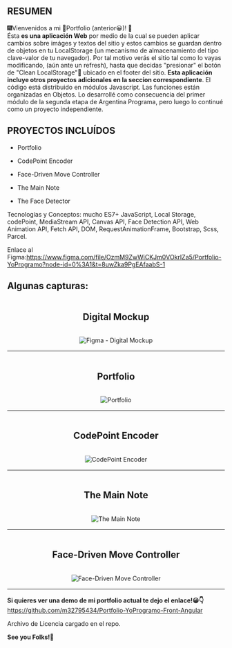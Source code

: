 ## RESUMEN

🎆Vienvenidos a mi 💼Portfolio (anterior😀)! 🎇<br>
Ésta <b>es una aplicación Web</b> por medio de la cual se pueden aplicar cambios sobre imáges y textos del sitio y estos cambios se guardan dentro de objetos en tu LocalStorage (un mecanismo de almacenamiento del tipo clave-valor de tu navegador). Por tal motivo verás el sitio tal como lo vayas modificando, (aún ante un refresh), hasta que decidas "presionar" el botón de "Clean LocalStorage"🤩 ubicado en el footer del sitio.
<b>Esta aplicación incluye otros proyectos adicionales en la seccion correspondiente</b>.
El código está distribuido en módulos Javascript. Las funciones están organizadas en Objetos.
Lo desarrollé como consecuencia del primer módulo de la segunda etapa de Argentina Programa, pero luego lo continué como un proyecto independiente.

## PROYECTOS INCLUÍDOS

- Portfolio

- CodePoint Encoder

- Face-Driven Move Controller

- The Main Note

- The Face Detector

Tecnologías y Conceptos: mucho ES7+ JavaScript, Local Storage, codePoint, MediaStream API, Canvas API, Face Detection API, Web Animation API, Fetch API, DOM, RequestAnimationFrame, Bootstrap, Scss, Parcel.

Enlace al Figma:https://www.figma.com/file/OzmM9ZwWiCKJm0VOkrIZa5/Portfolio-YoProgramo?node-id=0%3A1&t=8uwZka9PgEAfaabS-1

## Algunas capturas:

<div style="display:grid;align-items:center; justify-items:center;gap:1rem;">
<h2 style="text-align:center;">Digital Mockup</h2>
<img src="https://firebasestorage.googleapis.com/v0/b/manuel-bravard-projects.appspot.com/o/images%2Fgallery%2Fabout-projects%2Ffigma-Portfolio-project.png?alt=media&token=35fd1ec6-ca57-4c6b-b822-131b7395c25f" alt="Figma - Digital Mockup" style="max-width:600px; height:auto;">
</div>

<hr style="margin:1rem 0;">

<div style="display:grid;align-items:center; justify-items:center;gap:1rem;">
<h2 style="text-align:center;">Portfolio</h2>
<img src="https://firebasestorage.googleapis.com/v0/b/manuel-bravard-projects.appspot.com/o/images%2Fgallery%2Fabout-projects%2Fportfolio-vanilla.png?alt=media&token=26c20811-4737-4564-b0e8-46ad84115507" alt="Portfolio" style="max-width:600px; height:auto;">
</div>
<hr style="margin:1rem 0;">

<div style="display:grid;align-items:center; justify-items:center;gap:1rem;">
<h2 style="text-align:center;">CodePoint Encoder</h2>
<img src="https://firebasestorage.googleapis.com/v0/b/manuel-bravard-projects.appspot.com/o/images%2Fgallery%2Fabout-projects%2Fencoder.png?alt=media&token=b867815f-3f0f-433e-a07d-6e8a7c49811a" alt="CodePoint Encoder" style="max-width:600px; height:auto;">
</div>

<hr style="margin:1rem 0;">

<div style="display:grid;align-items:center; justify-items:center;gap:1rem;">
<h2 style="text-align:center;">The Main Note</h2>
<img src="https://firebasestorage.googleapis.com/v0/b/manuel-bravard-projects.appspot.com/o/images%2Fgallery%2Fabout-projects%2Fmain-note.png?alt=media&token=eac97f6e-2c4a-430a-b54a-28f033305dc8" alt="The Main Note" style="max-width:600px; height:auto;">
</div>

<hr style="margin:1rem 0;">

<div style="display:grid;align-items:center; justify-items:center;gap:1rem;">
<h2 style="text-align:center;">Face-Driven Move Controller</h2>
<img src="https://firebasestorage.googleapis.com/v0/b/manuel-bravard-projects.appspot.com/o/images%2Fgallery%2Fabout-projects%2Fspaceship.png?alt=media&token=902eafa9-ae21-4535-94c7-b5b12a4b3590" alt="Face-Driven Move Controller" style="max-width:600px; height:auto;">
</div>

<hr style="margin:1rem 0;">

<b>Si quieres ver una demo de mi portfolio actual te dejo el enlace!😀👇</b><br>
https://github.com/m32795434/Portfolio-YoProgramo-Front-Angular

Archivo de Licencia cargado en el repo.

<b>See you Folks!🤩</b>
